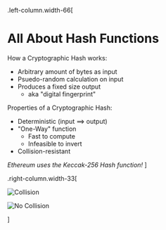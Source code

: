 .left-column.width-66[
# All About Hash Functions

How a Cryptographic Hash works:
* Arbitrary amount of bytes as input
* Psuedo-random calculation on input
* Produces a fixed size output
    * aka "digital fingerprint"

Properties of a Cryptographic Hash:
* Deterministic (input ==> output)
* "One-Way" function
    * Fast to compute
    * Infeasible to invert
* Collision-resistant

*Ethereum uses the Keccak-256 Hash function!*
]

.right-column.width-33[
<br>

![Collision](https://upload.wikimedia.org/wikipedia/commons/thumb/5/58/Hash_table_4_1_1_0_0_1_0_LL.svg/300px-Hash_table_4_1_1_0_0_1_0_LL.svg.png)

![No Collision](https://upload.wikimedia.org/wikipedia/commons/thumb/7/71/Hash_table_4_1_1_0_0_0_0_LL.svg/300px-Hash_table_4_1_1_0_0_0_0_LL.svg.png)

]
